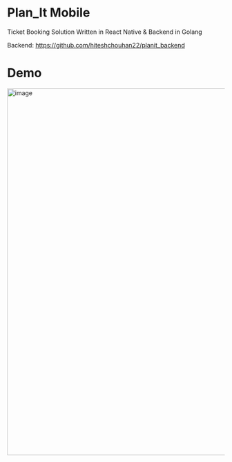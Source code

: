 # Plan_It Mobile

Ticket Booking Solution Written in React Native & Backend in Golang

Backend: 
https://github.com/hiteshchouhan22/planit_backend


# Demo

<img width="1056" height="851" alt="image" src="https://github.com/user-attachments/assets/dc569ec7-ed26-4450-b94a-4f0826ce85d8" />
